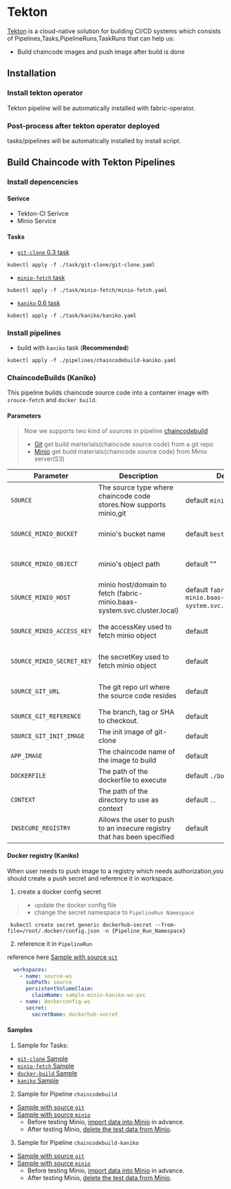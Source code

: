 # Tekton

[Tekton](https://tekton.dev/docs/) is a cloud-native solution for building CI/CD systems which consists of Pipelines,Tasks,PipelineRuns,TaskRuns that can help us:

- Build chaincode images and push image after build is done

## Installation

### Install tekton operator

Tekton pipeline will be automatically installed with fabric-operator.

### Post-process after tekton operator deployed

tasks/pipelines will be automatically installed by install script.

## Build Chaincode with Tekton Pipelines

### Install depencencies

#### Serivce

- Tekton-CI Serivce
- Minio Service

#### Tasks

- [`git-clone` 0.3 task](https://github.com/tektoncd/catalog/tree/main/task/git-clone)

```shell
kubectl apply -f ./task/git-clone/git-clone.yaml
```

- [`minio-fetch` task](./task/minio-fetch/minio-fetch.yaml)

```shell
kubectl apply -f ./task/minio-fetch/minio-fetch.yaml
```

- [`kaniko` 0.6 task](https://github.com/tektoncd/catalog/tree/main/task/kaniko/0.6)

```shell
kubectl apply -f ./task/kaniko/kaniko.yaml
```

### Install pipelines

- build with `kaniko` task (**Recommended**)

```shell
kubectl apply -f ./pipelines/chaincodebuild-kaniko.yaml
```

### ChaincodeBuilds (Kaniko)

This pipeline builds chaincode source code into a container image with `srouce-fetch` and `docker build`.

#### Parameters

> Now we supports two kind of sources in pipeline [chaincodebuild](./pipelines/chaincodebuild.yaml)
>
> - [Git](https://github.com/tektoncd/catalog/tree/main/task/git-clone/0.3) get build marterials(chaincode source code) from a git repo
> - [Minio](https://min.io/docs/minio/kubernetes/upstream/index.html) get build materials(chaincode source code) from Minio server(S3)

| Parameter                                   | Description                                 | Default                                                          |   Required |
| ------------------------------------------- | ------------------------------------------- | ---------------------------------------------------------------- | ---------- |
| `SOURCE`                               | The source type where chaincode code stores.Now supports minio,git  | default `minio`. |  `required` |
| `SOURCE_MINIO_BUCKET`                               | minio's bucket name  | default `bestchains`. |   `required when using minio` |
| `SOURCE_MINIO_OBJECT`                               | minio's object path  | default ""  |   `required when using minio` |
| `SOURCE_MINIO_HOST`                               | minio host/domain to fetch (fabric-minio.baas-system.svc.cluster.local)  | default `fabric-minio.baas-system.svc.cluster.local`. | `required when using minio` |
| `SOURCE_MINIO_ACCESS_KEY`                               | the accessKey used to fetch minio object  | default  |  `required when using minio` |
| `SOURCE_MINIO_SECRET_KEY`                               | the secretKey used to fetch minio object | default | `required when using minio` |
| `SOURCE_GIT_URL`                               |  The git repo url where the source code resides | default |  `required when using git` |
| `SOURCE_GIT_REFERENCE`                               | The branch, tag or SHA to checkout. | default |  `optional` |
| `SOURCE_GIT_INIT_IMAGE`                               | The init image of git-clone | default  |  `optional` |
| `APP_IMAGE`                               | The chaincode name of the image to build | default |   `required` |
| `DOCKERFILE`                               | The path of the dockerfile to execute  | default `./Dockerfile` |   `required` |
| `CONTEXT`                               | The path of the directory to use as context  | default `.`.  |   `required` |
| `INSECURE_REGISTRY`                               | Allows the user to push to an insecure registry that has been specified  | default |   `optional` |

#### Docker registry (Kaniko)

When user needs to push image to a registry which needs authorization,you should create a push secret and reference it in workspace.

1. create a docker config secret

> - update the docker config file
> - change the secret namespace to `PipelineRun Namespace`
>

```shell
 kubectl create secret generic dockerhub-secret --from-file=/root/.docker/config.json -n {Pipeline_Run_Namespace}
```

2. reference it in `PipelineRun`

reference here [Sample with source `git`](./pipelines/sample/sample_git.yaml)

```yaml
  workspaces:
    - name: source-ws
      subPath: source
      persistentVolumeClaim:
        claimName: sample-minio-kaniko-ws-pvc
    - name: dockerconfig-ws
      secret:
        secretName: dockerhub-secret
```

#### Samples

1. Sample for Tasks:

- [`git-clone` Sample](./task/git-clone/sample/test-in-upstream.yaml)
- [`minio-fetch` Sample](./task/minio-fetch/sample/samplerun.yaml)
- [`docker-build` Sample](./task/docker-build/sample/test-in-upstream.yaml)
- [`kaniko` Sample](./task/docker-build/sample/kaniko.yaml)

2. Sample for Pipeline `chaincodebuild`

- [Sample with source `git`](./pipelines/sample/sample_git.yaml)
- [Sample with source `minio`](./pipelines/sample/sample_minio.yaml)
  - Before testing Minio, [import data into Minio](./pipelines/sample/pre_sample_minio.yaml) in advance.
  - After testing Minio, [delete the test data from Minio](./pipelines/sample/post_sample_minio.yaml).

3. Sample for Pipeline `chaincodebuild-kaniko`

- [Sample with source `git`](./pipelines/sample/sample_git_kaniko.yaml)
- [Sample with source `minio`](./pipelines/sample/sample_minio_kaniko.yaml)
  - Before testing Minio, [import data into Minio](./pipelines/sample/pre_sample_minio.yaml) in advance.
  - After testing Minio, [delete the test data from Minio](./pipelines/sample/post_sample_minio.yaml).
